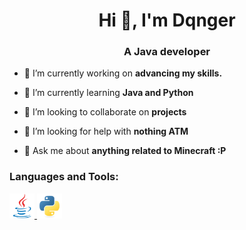 <h1 align="center">Hi 👋, I'm Dqnger</h1>
<h3 align="center">A Java developer</h3>

- 🔭 I’m currently working on **advancing my skills.**

- 🌱 I’m currently learning **Java and Python**

- 👯 I’m looking to collaborate on **projects**

- 🤝 I’m looking for help with **nothing ATM**

- 💬 Ask me about **anything related to Minecraft :P**

<h3 align="left">Languages and Tools:</h3>
<p align="left"> <a href="https://www.java.com" target="_blank" rel="noreferrer"> <img src="https://raw.githubusercontent.com/devicons/devicon/master/icons/java/java-original.svg" alt="java" width="40" height="40"/> </a> <a href="https://www.python.org" target="_blank" rel="noreferrer"> <img src="https://raw.githubusercontent.com/devicons/devicon/master/icons/python/python-original.svg" alt="python" width="40" height="40"/> </a> </p>
